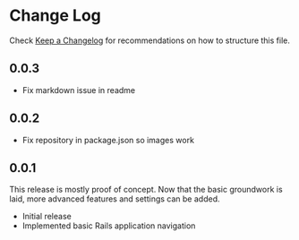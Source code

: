 # Change Log
Check [Keep a Changelog](http://keepachangelog.com/) for recommendations on how to structure this file.

## 0.0.3
* Fix markdown issue in readme

## 0.0.2
* Fix repository in package.json so images work

## 0.0.1
This release is mostly proof of concept. Now that the basic groundwork is laid,
more advanced features and settings can be added.

* Initial release
* Implemented basic Rails application navigation

